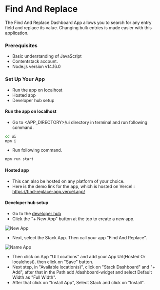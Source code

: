 # Find And Replace

The Find And Replace Dashboard App allows you to search for any entry field and replace its value. Changing bulk entries is made easier with this application.


###  Prerequisites

- Basic understanding of JavaScript
- Contentstack account.
- Node.js version v14.16.0
 
### Set Up Your App


- Run the app on localhost 
- Hosted app 
- Developer hub setup



####  Run the app on localhost 

- Go to <APP_DIRECTORY>/ui directory in terminal and run following command.
 ```sh
cd ui
npm i
```
- Run following command.
 ```sh
npm run start
```

####  Hosted app 

- This can also be hosted on any platform of your choice.
-  Here is the demo link for the app, which is hosted on Vercel : https://find-replace-app.vercel.app/

#### Developer hub setup
- Go to the [developer hub](https://app.contentstack.com/#!/developerhub)
- Click the "+ New App" button at the top to create a new app.

![New App](https://images.contentstack.io/v3/assets/blt1c11a1ad74628afa/bltf7d633091a4af5bf/636e099c7487894eca7dd0ae/Screenshot_2022-11-11_at_1.45.44_PM.png)

- Next, select the Stack App. Then call your app "Find And Replace". 

![Name App](https://images.contentstack.io/v3/assets/blt1c11a1ad74628afa/blt140198cd6fcbc7cd/636e09a6d8bead2f11377f00/Screenshot_2022-11-11_at_1.47.19_PM.png)

- Then click on App "UI Locations" and add your App Url(Hosted Or localehost). then click on "Save" button.
- Next step, in "Available location(s)", click on  "Stack Dashboard" and "+ Add", after that in the Path add /dashboard-widget and select Default Width as "Full Width".
- After that click on "Install App", Select Stack and click on "Install".
